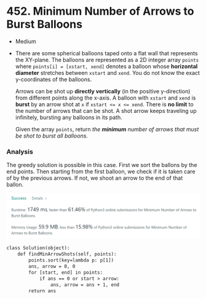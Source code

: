 # 452. Minimum Number of Arrows to Burst Balloons

* Medium
*   There are some spherical balloons taped onto a flat wall that represents the XY-plane. The balloons are represented as a 2D integer array `points` where `points[i] = [xstart, xend]` denotes a balloon whose **horizontal diameter** stretches between `xstart` and `xend`. You do not know the exact y-coordinates of the balloons.

    Arrows can be shot up **directly vertically** (in the positive y-direction) from different points along the x-axis. A balloon with `xstart` and `xend` is **burst** by an arrow shot at `x` if `xstart <= x <= xend`. There is **no limit** to the number of arrows that can be shot. A shot arrow keeps traveling up infinitely, bursting any balloons in its path.

    Given the array `points`, return _the **minimum** number of arrows that must be shot to burst all balloons_.

### Analysis&#x20;

The greedy solution is possible in this case. First we sort the ballons by the end points. Then starting from the first balloon, we check if it is taken care of by the previous arrows. If not, we shoot an arrow to the end of that ballon.&#x20;

![](<../../.gitbook/assets/image (20).png>)

```
class Solution(object):
    def findMinArrowShots(self, points):
        points.sort(key=lambda p: p[1])
        ans, arrow = 0, 0
        for [start, end] in points:
            if ans == 0 or start > arrow:
                ans, arrow = ans + 1, end
        return ans
```
